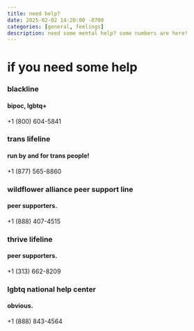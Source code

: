 ```yaml
---
title: need help?
date: 2025-02-02 14:20:00 -0700
categories: [general, feelings]
description: need some mental help? some numbers are here!
---
```

                
# if you need some help

### blackline
#### bipoc, lgbtq+
+1 (800) 604-5841

### trans lifeline
#### run by and for trans people!
+1 (877) 565-8860

### wildflower alliance peer support line
#### peer supporters.
+1 (888) 407-4515

### thrive lifeline
#### peer supporters.
+1 (313) 662-8209

### lgbtq national help center
#### obvious.
+1 (888) 843-4564
